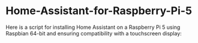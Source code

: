 # Home-Assistant-for-Raspberry-Pi-5
Here is a script for installing Home Assistant on a Raspberry Pi 5 using Raspbian 64-bit and ensuring compatibility with a touchscreen display:
